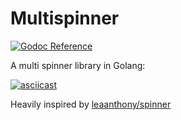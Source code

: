 # Multispinner

[![Godoc Reference](https://github.com/golang/gddo/blob/master/gddo-server/assets/status.svg)](https://godoc.org/github.com/junzh0u/multispinner)

A multi spinner library in Golang:

[![asciicast](https://asciinema.org/a/iMCJPjIAAGFkRq6J2nPJpf9dR.svg)](https://asciinema.org/a/iMCJPjIAAGFkRq6J2nPJpf9dR)

Heavily inspired by [leaanthony/spinner](https://github.com/leaanthony/spinner)

